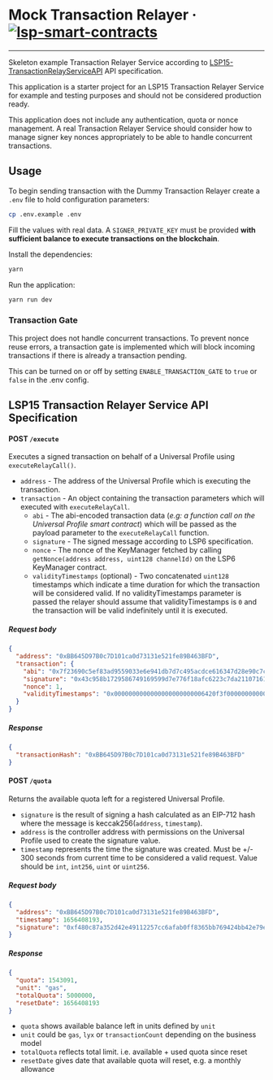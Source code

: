 # Mock Transaction Relayer &middot; [![lsp-smart-contracts](https://img.shields.io/static/v1?label=lsp-smart-contract&message=v0.8.0&color=green)](https://github.com/lukso-network/lsp-smart-contracts/releases/tag/v0.8.0)

---

Skeleton example Transaction Relayer Service according to [LSP15-TransactionRelayServiceAPI](https://github.com/lukso-network/LIPs/blob/main/LSPs/LSP-15-TransactionRelayServiceAPI.md) API specification.

This application is a starter project for an LSP15 Transaction Relayer Service for example and testing purposes and should not be considered production ready.

This application does not include any authentication, quota or nonce management. A real Transaction Relayer Service should consider how to manage signer key nonces appropriately to be able to handle concurrent transactions.

## Usage

To begin sending transaction with the Dummy Transaction Relayer create a `.env` file to hold configuration parameters:

```sh
cp .env.example .env
```

Fill the values with real data. A `SIGNER_PRIVATE_KEY` must be provided **with sufficient balance to execute transactions on the blockchain**.

Install the dependencies:

```sh
yarn
```

Run the application:

```sh
yarn run dev
```

### Transaction Gate

This project does not handle concurrent transactions. To prevent nonce reuse errors, a transaction gate is implemented which will block incoming transactions if there is already a transaction pending.

This can be turned on or off by setting `ENABLE_TRANSACTION_GATE` to `true` or `false` in the .env config.

## LSP15 Transaction Relayer Service API Specification

#### POST `/execute`

Executes a signed transaction on behalf of a Universal Profile using `executeRelayCall()`.

- `address` - The address of the Universal Profile which is executing the transaction.
- `transaction` - An object containing the transaction parameters which will executed with `executeRelayCall`.
  - `abi` - The abi-encoded transaction data (_e.g: a function call on the Universal Profile smart contract_) which will be passed as the payload parameter to the `executeRelayCall` function.
  - `signature` - The signed message according to LSP6 specification.
  - `nonce` - The nonce of the KeyManager fetched by calling `getNonce(address address, uint128 channelId)` on the LSP6 KeyManager contract.
  - `validityTimestamps` (optional) - Two concatenated `uint128` timestamps which indicate a time duration for which the transaction will be considered valid. If no validityTimestamps parameter is passed the relayer should assume that validityTimestamps is `0` and the transaction will be valid indefinitely until it is executed.

##### Request body

```json
{
  "address": "0xBB645D97B0c7D101ca0d73131e521fe89B463BFD",
  "transaction": {
    "abi": "0x7f23690c5ef83ad9559033e6e941db7d7c495acdce616347d28e90c7ce47cbfcfcad3bc5000000000000000000000000000000000000000000000000000000000000004000000000000000000000000000000000000000000000000000000000000000596f357c6aa5a21984a83b7eef4cb0720ac1fcf5a45e9d84c653d97b71bbe89b7a728c386a697066733a2f2f516d624b43744b4d7573376741524470617744687a32506a4e36616f64346b69794e436851726d3451437858454b00000000000000",
    "signature": "0x43c958b1729586749169599d7e776f18afc6223c7da21107161477d291d497973b4fc50a724b1b2ab98f3f8cf1d5cdbbbdf3512e4fbfbdc39732229a15beb14a1b",
    "nonce": 1,
    "validityTimestamps": "0x0000000000000000000000006420f3f000000000000000000000000065ec82d0"
  }
}
```

##### Response

```json
{
  "transactionHash": "0xBB645D97B0c7D101ca0d73131e521fe89B463BFD"
}
```

#### POST `/quota`

Returns the available quota left for a registered Universal Profile.

- `signature` is the result of signing a hash calculated as an EIP-712 hash where the message is keccak256(`address`, `timestamp`).
- `address` is the controller address with permissions on the Universal Profile used to create the signature value.
- `timestamp` represents the time the signature was created. Must be +/- 300 seconds from current time to be considered a valid request. Value should be `int`, `int256`, `uint` or `uint256`.

##### Request body

```json
{
  "address": "0xBB645D97B0c7D101ca0d73131e521fe89B463BFD",
  "timestamp": 1656408193,
  "signature": "0xf480c87a352d42e49112257cc6afab0ff8365bb769424bb42e79e78cd11debf24fd5665b03407d8c2ce994cf5d718031a51a657d4308f146740e17e15b9747ef1b"
}
```

##### Response

```json
{
  "quota": 1543091,
  "unit": "gas",
  "totalQuota": 5000000,
  "resetDate": 1656408193
}
```

- `quota` shows available balance left in units defined by `unit`
- `unit` could be `gas`, `lyx` or `transactionCount` depending on the business model
- `totalQuota` reflects total limit. i.e. available + used quota since reset
- `resetDate` gives date that available quota will reset, e.g. a monthly allowance
